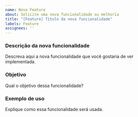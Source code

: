 ```yaml
---
name: Nova Feature
about: Solicite uma nova funcionalidade ou melhoria
title: "[Feature] Título da nova funcionalidade"
labels: Feature
assignees: ''
---
```


### Descrição da nova funcionalidade

Descreva aqui a nova funcionalidade que você gostaria de ver implementada.

### Objetivo

Qual o objetivo dessa funcionalidade?

### Exemplo de uso

Explique como essa funcionalidade será usada.
